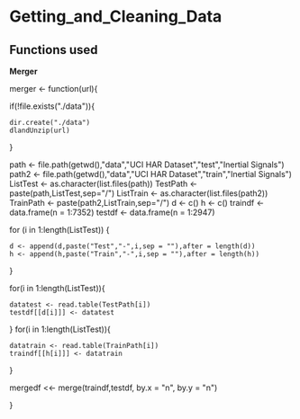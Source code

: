# Getting_and_Cleaning_Data

## Functions used
**Merger**


merger <- function(url){

  if(!file.exists("./data")){
  
    dir.create("./data")
    dlandUnzip(url)
    
  }
 
  path <- file.path(getwd(),"data","UCI HAR Dataset","test","Inertial Signals")
  path2 <- file.path(getwd(),"data","UCI HAR Dataset","train","Inertial Signals")
  ListTest <- as.character(list.files(path))
  TestPath <- paste(path,ListTest,sep="/")
  ListTrain <- as.character(list.files(path2))
  TrainPath <- paste(path2,ListTrain,sep="/")
  d <- c()
  h <- c()
  traindf <- data.frame(n = 1:7352)
  testdf <- data.frame(n = 1:2947)
  
  for (i in 1:length(ListTest)) {
  
    d <- append(d,paste("Test","-",i,sep = ""),after = length(d))
    h <- append(h,paste("Train","-",i,sep = ""),after = length(h))
    
  }
  
  for(i in 1:length(ListTest)){
    
    datatest <- read.table(TestPath[i])
    testdf[[d[i]]] <- datatest
  }
  for(i in 1:length(ListTest)){
    
    datatrain <- read.table(TrainPath[i])
    traindf[[h[i]]] <- datatrain
  }
  
  mergedf <<- merge(traindf,testdf, by.x = "n", by.y = "n")

}
